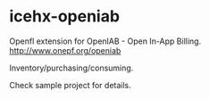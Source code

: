 icehx-openiab
=================

Openfl extension for OpenIAB - Open In-App Billing. 
http://www.onepf.org/openiab

Inventory/purchasing/consuming.

Check sample project for details.
